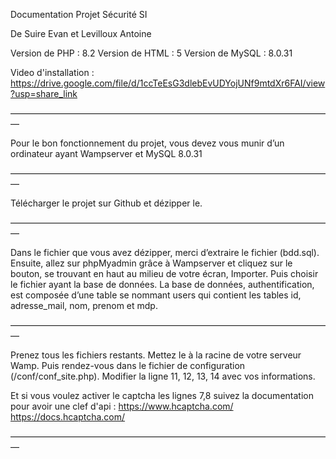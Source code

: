 Documentation Projet Sécurité SI

De Suire Evan et Levilloux Antoine


Version de PHP : 8.2
Version de HTML : 5
Version de MySQL : 8.0.31 

Video d'installation : https://drive.google.com/file/d/1ccTeEsG3dlebEvUDYojUNf9mtdXr6FAI/view?usp=share_link

—————————————————————————————————————

Pour le bon fonctionnement du projet, vous devez vous munir d’un ordinateur ayant Wampserver et MySQL 8.0.31

—————————————————————————————————————

Télécharger le projet sur Github et dézipper le.

—————————————————————————————————————

Dans le fichier que vous avez dézipper, merci d’extraire le fichier (bdd.sql).
Ensuite, allez sur phpMyadmin grâce à Wampserver et cliquez sur le bouton, se trouvant en haut au milieu de votre écran, Importer.
Puis choisir le fichier ayant la base de données.
La base de données, authentification, est composée d’une table se nommant users qui contient les tables id, adresse_mail, nom, prenom et mdp.

—————————————————————————————————————

Prenez tous les fichiers restants.
Mettez le à la racine de votre serveur Wamp.
Puis rendez-vous dans le fichier de configuration (/conf/conf_site.php).
Modifier la ligne 11, 12, 13, 14 avec vos informations.

Et si vous voulez activer le captcha les lignes 7,8 suivez la documentation pour avoir une clef d'api :
https://www.hcaptcha.com/
https://docs.hcaptcha.com/

—————————————————————————————————————